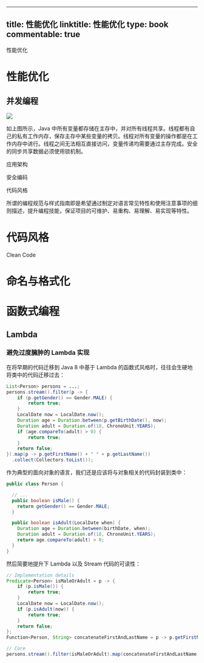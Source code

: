 
---
title: 性能优化
linktitle: 性能优化
type: book
commentable: true
---

性能优化

# 性能优化

## 并发编程

![](https://github.com/wx-chevalier/OSS/blob/master/2017/8/1/jvm-concurrence.png?raw=true)

如上图所示，Java 中所有变量都存储在主存中，并对所有线程共享。线程都有自己的私有工作内存，保存主存中某些变量的拷贝。线程对所有变量的操作都是在工作内存中进行。线程之间无法相互直接访问，变量传递均需要通过主存完成。安全的同步共享数据必须使用锁机制。

应用架构

安全编码

代码风格

所谓的编程规范与样式指南即是希望通过制定对语言常见特性和使用注意事项的细则描述，提升编程技能，保证项目的可维护、易重构、易理解、易实现等特性。

# 代码风格

Clean Code

# 命名与格式化

# 函数式编程

## Lambda

### 避免过度臃肿的 Lambda 实现

在将早期的代码迁移到 Java 8 中基于 Lambda 的函数式风格时，往往会生硬地将类中的代码迁移过去：

```java
List<Person> persons = ...;
persons.stream().filter(p -> {
    if (p.getGender() == Gender.MALE) {
        return true;
    }
    LocalDate now = LocalDate.now();
    Duration age = Duration.between(p.getBirthDate(), now);
    Duration adult = Duration.of(18, ChronoUnit.YEARS);
    if (age.compareTo(adult) > 0) {
        return true;
    }
    return false;
}).map(p -> p.getFirstName() + " " + p.getLastName())
  .collect(Collectors.toList());
```

作为典型的面向对象的语言，我们还是应该将与对象相关的代码封装到类中：

```java
public class Person {

  // ...
  public boolean isMale() {
    return getGender() == Gender.MALE;
  }

  public boolean isAdult(LocalDate when) {
    Duration age = Duration.between(birthDate, when);
    Duration adult = Duration.of(18, ChronoUnit.YEARS);
    return age.compareTo(adult) > 0;
  }
}
```

然后简要地提升下 Lambda 以及 Stream 代码的可读性：

```java
// Implementation details
Predicate<Person> isMaleOrAdult = p -> {
    if (p.isMale()) {
        return true;
    }
    LocalDate now = LocalDate.now();
    if (p.isAdult(now)) {
        return true;
    }
    return false;
};
Function<Person, String> concatenateFirstAndLastName = p -> p.getFirstName() + " " + p.getLastName();

// Core
persons.stream().filter(isMaleOrAdult).map(concatenateFirstAndLastName)
```

    